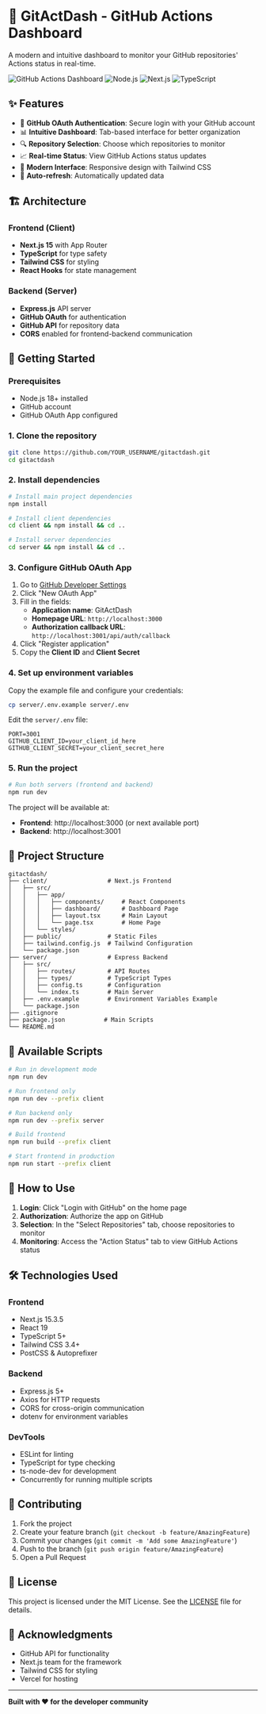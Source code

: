 # 🚀 GitActDash - GitHub Actions Dashboard

A modern and intuitive dashboard to monitor your GitHub repositories' Actions status in real-time.

![GitHub Actions Dashboard](https://img.shields.io/badge/Status-Active-green)
![Node.js](https://img.shields.io/badge/Node.js-v18+-green)
![Next.js](https://img.shields.io/badge/Next.js-15.3.5-blue)
![TypeScript](https://img.shields.io/badge/TypeScript-5.8+-blue)

## ✨ Features

- 🔐 **GitHub OAuth Authentication**: Secure login with your GitHub account
- 📊 **Intuitive Dashboard**: Tab-based interface for better organization
- 🔍 **Repository Selection**: Choose which repositories to monitor
- 📈 **Real-time Status**: View GitHub Actions status updates
- 🎨 **Modern Interface**: Responsive design with Tailwind CSS
- 🔄 **Auto-refresh**: Automatically updated data

## 🏗️ Architecture

### Frontend (Client)
- **Next.js 15** with App Router
- **TypeScript** for type safety
- **Tailwind CSS** for styling
- **React Hooks** for state management

### Backend (Server)
- **Express.js** API server
- **GitHub OAuth** for authentication
- **GitHub API** for repository data
- **CORS** enabled for frontend-backend communication

## 🚀 Getting Started

### Prerequisites

- Node.js 18+ installed
- GitHub account
- GitHub OAuth App configured

### 1. Clone the repository

```bash
git clone https://github.com/YOUR_USERNAME/gitactdash.git
cd gitactdash
```

### 2. Install dependencies

```bash
# Install main project dependencies
npm install

# Install client dependencies
cd client && npm install && cd ..

# Install server dependencies
cd server && npm install && cd ..
```

### 3. Configure GitHub OAuth App

1. Go to [GitHub Developer Settings](https://github.com/settings/developers)
2. Click "New OAuth App"
3. Fill in the fields:
   - **Application name**: GitActDash
   - **Homepage URL**: `http://localhost:3000`
   - **Authorization callback URL**: `http://localhost:3001/api/auth/callback`
4. Click "Register application"
5. Copy the **Client ID** and **Client Secret**

### 4. Set up environment variables

Copy the example file and configure your credentials:

```bash
cp server/.env.example server/.env
```

Edit the `server/.env` file:

```env
PORT=3001
GITHUB_CLIENT_ID=your_client_id_here
GITHUB_CLIENT_SECRET=your_client_secret_here
```

### 5. Run the project

```bash
# Run both servers (frontend and backend)
npm run dev
```

The project will be available at:
- **Frontend**: http://localhost:3000 (or next available port)
- **Backend**: http://localhost:3001

## 📁 Project Structure

```
gitactdash/
├── client/                 # Next.js Frontend
│   ├── src/
│   │   ├── app/
│   │   │   ├── components/     # React Components
│   │   │   ├── dashboard/      # Dashboard Page
│   │   │   ├── layout.tsx      # Main Layout
│   │   │   └── page.tsx        # Home Page
│   │   └── styles/
│   ├── public/             # Static Files
│   ├── tailwind.config.js  # Tailwind Configuration
│   └── package.json
├── server/                 # Express Backend
│   ├── src/
│   │   ├── routes/         # API Routes
│   │   ├── types/          # TypeScript Types
│   │   ├── config.ts       # Configuration
│   │   └── index.ts        # Main Server
│   ├── .env.example        # Environment Variables Example
│   └── package.json
├── .gitignore
├── package.json           # Main Scripts
└── README.md
```

## 🔧 Available Scripts

```bash
# Run in development mode
npm run dev

# Run frontend only
npm run dev --prefix client

# Run backend only
npm run dev --prefix server

# Build frontend
npm run build --prefix client

# Start frontend in production
npm run start --prefix client
```

## 🎯 How to Use

1. **Login**: Click "Login with GitHub" on the home page
2. **Authorization**: Authorize the app on GitHub
3. **Selection**: In the "Select Repositories" tab, choose repositories to monitor
4. **Monitoring**: Access the "Action Status" tab to view GitHub Actions status

## 🛠️ Technologies Used

### Frontend
- Next.js 15.3.5
- React 19
- TypeScript 5+
- Tailwind CSS 3.4+
- PostCSS & Autoprefixer

### Backend
- Express.js 5+
- Axios for HTTP requests
- CORS for cross-origin communication
- dotenv for environment variables

### DevTools
- ESLint for linting
- TypeScript for type checking
- ts-node-dev for development
- Concurrently for running multiple scripts

## 🤝 Contributing

1. Fork the project
2. Create your feature branch (`git checkout -b feature/AmazingFeature`)
3. Commit your changes (`git commit -m 'Add some AmazingFeature'`)
4. Push to the branch (`git push origin feature/AmazingFeature`)
5. Open a Pull Request

## 📄 License

This project is licensed under the MIT License. See the [LICENSE](LICENSE) file for details.

## 🙏 Acknowledgments

- GitHub API for functionality
- Next.js team for the framework
- Tailwind CSS for styling
- Vercel for hosting

---

**Built with ❤️ for the developer community**
